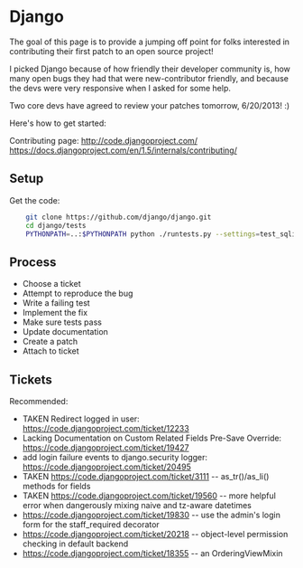 Django
======

The goal of this page is to provide a jumping off point for
folks interested in contributing their first patch to an open
source project!

I picked Django because of how friendly their developer community
is, how many open bugs they had that were new-contributor
friendly, and because the devs were very responsive when I asked
for some help.

Two core devs have agreed to review your patches tomorrow,
6/20/2013! :)


Here's how to get started:

Contributing page: http://code.djangoproject.com/
https://docs.djangoproject.com/en/1.5/internals/contributing/


Setup
-----

Get the code: 
```bash
    git clone https://github.com/django/django.git
    cd django/tests
    PYTHONPATH=..:$PYTHONPATH python ./runtests.py --settings=test_sqlite
```

Process
-------

* Choose a ticket
* Attempt to reproduce the bug
* Write a failing test
* Implement the fix
* Make sure tests pass
* Update documentation
* Create a patch
* Attach to ticket

Tickets
-------

Recommended:
* TAKEN  Redirect logged in user: https://code.djangoproject.com/ticket/12233
* Lacking Documentation on Custom Related Fields Pre-Save Override: https://code.djangoproject.com/ticket/19427
* add login failure events to django.security logger: https://code.djangoproject.com/ticket/20495
* TAKEN  https://code.djangoproject.com/ticket/3111 -- as_tr()/as_li() methods for fields
* TAKEN  https://code.djangoproject.com/ticket/19560 -- more helpful error when dangerously mixing naive and tz-aware datetimes
* https://code.djangoproject.com/ticket/19830 -- use the admin's login form for the staff_required decorator
* https://code.djangoproject.com/ticket/20218 -- object-level permission checking in default backend
* https://code.djangoproject.com/ticket/18355 -- an OrderingViewMixin



